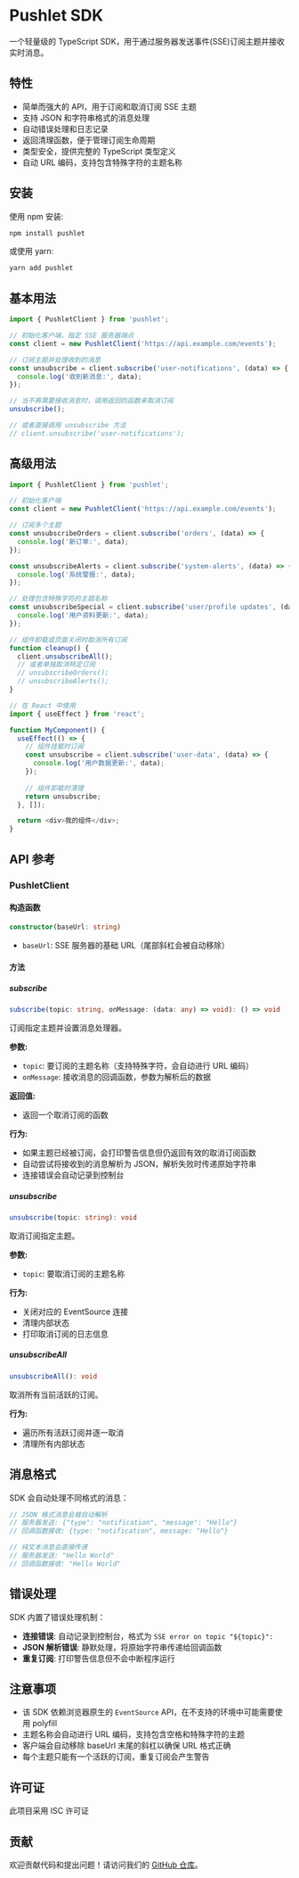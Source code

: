 # Pushlet SDK

一个轻量级的 TypeScript SDK，用于通过服务器发送事件(SSE)订阅主题并接收实时消息。

## 特性

- 简单而强大的 API，用于订阅和取消订阅 SSE 主题
- 支持 JSON 和字符串格式的消息处理
- 自动错误处理和日志记录
- 返回清理函数，便于管理订阅生命周期
- 类型安全，提供完整的 TypeScript 类型定义
- 自动 URL 编码，支持包含特殊字符的主题名称

## 安装

使用 npm 安装:

```bash
npm install pushlet
```

或使用 yarn:

```bash
yarn add pushlet
```

## 基本用法

```typescript
import { PushletClient } from 'pushlet';

// 初始化客户端，指定 SSE 服务器端点
const client = new PushletClient('https://api.example.com/events');

// 订阅主题并处理收到的消息
const unsubscribe = client.subscribe('user-notifications', (data) => {
  console.log('收到新消息:', data);
});

// 当不再需要接收消息时，调用返回的函数来取消订阅
unsubscribe();

// 或者直接调用 unsubscribe 方法
// client.unsubscribe('user-notifications');
```

## 高级用法

```typescript
import { PushletClient } from 'pushlet';

// 初始化客户端
const client = new PushletClient('https://api.example.com/events');

// 订阅多个主题
const unsubscribeOrders = client.subscribe('orders', (data) => {
  console.log('新订单:', data);
});

const unsubscribeAlerts = client.subscribe('system-alerts', (data) => {
  console.log('系统警报:', data);
});

// 处理包含特殊字符的主题名称
const unsubscribeSpecial = client.subscribe('user/profile updates', (data) => {
  console.log('用户资料更新:', data);
});

// 组件卸载或页面关闭时取消所有订阅
function cleanup() {
  client.unsubscribeAll();
  // 或者单独取消特定订阅
  // unsubscribeOrders();
  // unsubscribeAlerts();
}

// 在 React 中使用
import { useEffect } from 'react';

function MyComponent() {
  useEffect(() => {
    // 组件挂载时订阅
    const unsubscribe = client.subscribe('user-data', (data) => {
      console.log('用户数据更新:', data);
    });
    
    // 组件卸载时清理
    return unsubscribe;
  }, []);

  return <div>我的组件</div>;
}
```

## API 参考

### PushletClient

#### 构造函数

```typescript
constructor(baseUrl: string)
```

- `baseUrl`: SSE 服务器的基础 URL（尾部斜杠会被自动移除）

#### 方法

##### subscribe

```typescript
subscribe(topic: string, onMessage: (data: any) => void): () => void
```

订阅指定主题并设置消息处理器。

**参数:**
- `topic`: 要订阅的主题名称（支持特殊字符，会自动进行 URL 编码）
- `onMessage`: 接收消息的回调函数，参数为解析后的数据

**返回值:**
- 返回一个取消订阅的函数

**行为:**
- 如果主题已经被订阅，会打印警告信息但仍返回有效的取消订阅函数
- 自动尝试将接收到的消息解析为 JSON，解析失败时传递原始字符串
- 连接错误会自动记录到控制台

##### unsubscribe

```typescript
unsubscribe(topic: string): void
```

取消订阅指定主题。

**参数:**
- `topic`: 要取消订阅的主题名称

**行为:**
- 关闭对应的 EventSource 连接
- 清理内部状态
- 打印取消订阅的日志信息

##### unsubscribeAll

```typescript
unsubscribeAll(): void
```

取消所有当前活跃的订阅。

**行为:**
- 遍历所有活跃订阅并逐一取消
- 清理所有内部状态

## 消息格式

SDK 会自动处理不同格式的消息：

```typescript
// JSON 格式消息会被自动解析
// 服务器发送: {"type": "notification", "message": "Hello"}
// 回调函数接收: {type: "notification", message: "Hello"}

// 纯文本消息会直接传递
// 服务器发送: "Hello World"
// 回调函数接收: "Hello World"
```

## 错误处理

SDK 内置了错误处理机制：

- **连接错误**: 自动记录到控制台，格式为 `SSE error on topic "${topic}":` 
- **JSON 解析错误**: 静默处理，将原始字符串传递给回调函数
- **重复订阅**: 打印警告信息但不会中断程序运行

## 注意事项

- 该 SDK 依赖浏览器原生的 `EventSource` API，在不支持的环境中可能需要使用 polyfill
- 主题名称会自动进行 URL 编码，支持包含空格和特殊字符的主题
- 客户端会自动移除 baseUrl 末尾的斜杠以确保 URL 格式正确
- 每个主题只能有一个活跃的订阅，重复订阅会产生警告

## 许可证

此项目采用 ISC 许可证

## 贡献

欢迎贡献代码和提出问题！请访问我们的 [GitHub 仓库](https://github.com/usual2970/pushlet-sdk)。